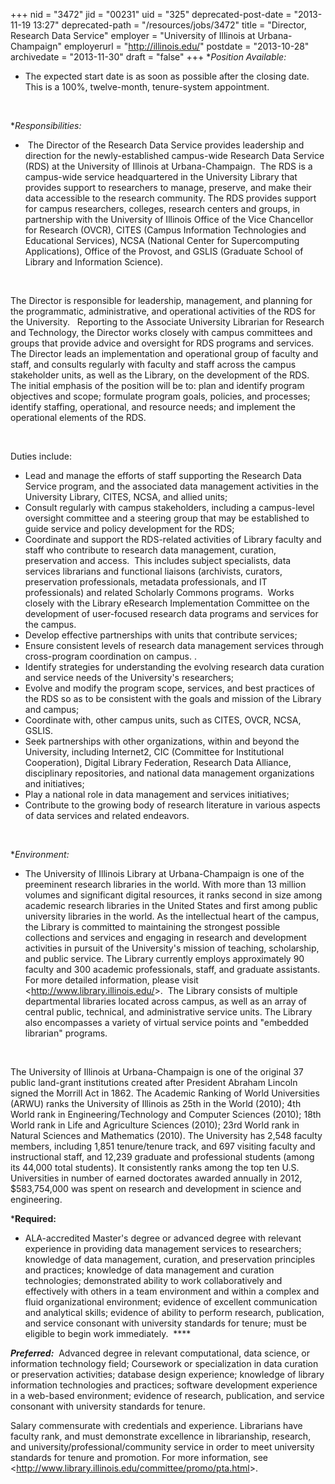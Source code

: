 +++
nid = "3472"
jid = "00231"
uid = "325"
deprecated-post-date = "2013-11-19 13:27"
deprecated-path = "/resources/jobs/3472"
title = "Director, Research Data Service"
employer = "University of Illinois at Urbana-Champaign"
employerurl = "http://illinois.edu/"
postdate = "2013-10-28"
archivedate = "2013-11-30"
draft = "false"
+++
**Position Available:*
-  The expected start date is as soon as possible
after the closing date. This is a 100%, twelve-month, tenure-system
appointment.

 

**Responsibilities:*
-   The Director of the Research Data Service
provides leadership and direction for the newly-established campus-wide
Research Data Service (RDS) at the University of Illinois at
Urbana-Champaign.  The RDS is a campus-wide service headquartered in the
University Library that provides support to researchers to manage,
preserve, and make their data accessible to the research community. The
RDS provides support for campus researchers, colleges, research centers
and groups, in partnership with the University of Illinois Office of the
Vice Chancellor for Research (OVCR), CITES (Campus Information
Technologies and Educational Services), NCSA (National Center for
Supercomputing Applications), Office of the Provost, and GSLIS (Graduate
School of Library and Information Science). 

 

The Director is responsible for leadership, management, and planning for
the programmatic, administrative, and operational activities of the RDS
for the University.   Reporting to the Associate University Librarian
for Research and Technology, the Director works closely with campus
committees and groups that provide advice and oversight for RDS programs
and services. The Director leads an implementation and operational group
of faculty and staff, and consults regularly with faculty and staff
across the campus stakeholder units, as well as the Library, on the
development of the RDS.  The initial emphasis of the position will be
to: plan and identify program objectives and scope; formulate program
goals, policies, and processes; identify staffing, operational, and
resource needs; and implement the operational elements of the RDS. 

 

Duties include:

-   Lead and manage the efforts of staff supporting the Research Data
    Service program, and the associated data management activities in
    the University Library, CITES, NCSA, and allied units;
-   Consult regularly with campus stakeholders, including a campus-level
    oversight committee and a steering group that may be established to
    guide service and policy development for the RDS;
-   Coordinate and support the RDS-related activities of Library faculty
    and staff who contribute to research data management, curation,
    preservation and access.  This includes subject specialists, data
    services librarians and functional liaisons (archivists, curators,
    preservation professionals, metadata professionals, and IT
    professionals) and related Scholarly Commons programs.  Works
    closely with the Library eResearch Implementation Committee on the
    development of user-focused research data programs and services for
    the campus.
-   Develop effective partnerships with units that contribute services;
-   Ensure consistent levels of research data management services
    through cross-program coordination on campus. .
-   Identify strategies for understanding the evolving research data
    curation and service needs of the University's researchers;
-   Evolve and modify the program scope, services, and best practices of
    the RDS so as to be consistent with the goals and mission of the
    Library and campus;
-   Coordinate with, other campus units, such as CITES, OVCR, NCSA,
    GSLIS.
-   Seek partnerships with other organizations, within and beyond the
    University, including Internet2, CIC (Committee for Institutional
    Cooperation), Digital Library Federation, Research Data Alliance,
    disciplinary repositories, and national data management
    organizations and initiatives;
-   Play a national role in data management and services initiatives;
-   Contribute to the growing body of research literature in various
    aspects of data services and related endeavors.

 

**Environment:*
-  The University of Illinois Library at Urbana-Champaign
is one of the preeminent research libraries in the world. With more than
13 million volumes and significant digital resources, it ranks second in
size among academic research libraries in the United States and first
among public university libraries in the world. As the intellectual
heart of the campus, the Library is committed to maintaining the
strongest possible collections and services and engaging in research and
development activities in pursuit of the University's mission of
teaching, scholarship, and public service. The Library currently employs
approximately 90 faculty and 300 academic professionals, staff, and
graduate assistants. For more detailed information, please visit
<<http://www.library.illinois.edu/>>.  The Library consists of
multiple departmental libraries located across campus, as well as an
array of central public, technical, and administrative service units.
The Library also encompasses a variety of virtual service points and
"embedded librarian" programs.

 

The University of Illinois at Urbana-Champaign is one of the original 37
public land-grant institutions created after President Abraham Lincoln
signed the Morrill Act in 1862. The Academic Ranking of World
Universities (ARWU) ranks the University of Illinois as 25th in the
World (2010); 4th World rank in Engineering/Technology and Computer
Sciences (2010); 18th World rank in Life and Agriculture Sciences
(2010); 23rd World rank in Natural Sciences and Mathematics (2010). The
University has 2,548 faculty members, including 1,851 tenure/tenure
track, and 697 visiting faculty and instructional staff, and 12,239
graduate and professional students (among its 44,000 total students). It
consistently ranks among the top ten U.S. Universities in number of
earned doctorates awarded annually in 2012, $583,754,000 was spent on
research and development in science and engineering.
  
***Required:**
-  ALA-accredited Master's degree or advanced degree with
relevant experience in providing data management services to
researchers; knowledge of data management, curation, and preservation
principles and practices; knowledge of data management and curation
technologies; demonstrated ability to work collaboratively and
effectively with others in a team environment and within a complex and
fluid organizational environment; evidence of excellent communication
and analytical skills; evidence of ability to perform research,
publication, and service consonant with university standards for tenure;
must be eligible to begin work immediately.  ****

***Preferred:***  Advanced degree in relevant computational, data
science, or information technology field; Coursework or specialization
in data curation or preservation activities; database design experience;
knowledge of library information technologies and practices; software
development experience in a web-based environment; evidence of research,
publication, and service consonant with university standards for tenure.

Salary commensurate with credentials and experience. Librarians have
faculty rank, and must demonstrate excellence in librarianship,
research, and university/professional/community service in order to meet
university standards for tenure and promotion. For more information, see
<<http://www.library.illinois.edu/committee/promo/pta.html>>.
